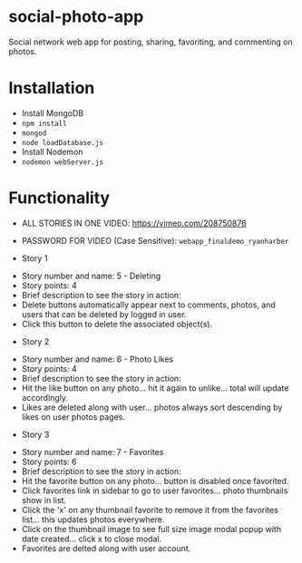 # social-photo-app
Social network web app for posting, sharing, favoriting, and commenting on photos.

# Installation
- Install MongoDB
- `npm install`
- `mongod`
- `node loadDatabase.js`
- Install Nodemon
- `nodemon webServer.js`

# Functionality

- ALL STORIES IN ONE VIDEO: https://vimeo.com/208750876
- PASSWORD FOR VIDEO (Case Sensitive): `webapp_finaldemo_ryanharber`

- Story 1
* Story number and name:  5 - Deleting
* Story points:  4
* Brief description to see the story in action:
* Delete buttons automatically appear next to comments, photos, and users that can be deleted by logged in user.
* Click this button to delete the associated object(s).

- Story 2
* Story number and name:  6 - Photo Likes
* Story points:  4
* Brief description to see the story in action:
* Hit the like button on any photo... hit it again to unlike... total will update accordingly.
* Likes are deleted along with user... photos always sort descending by likes on user photos pages.

- Story 3
* Story number and name:  7 - Favorites
* Story points:  6
* Brief description to see the story in action:
* Hit the favorite button on any photo... button is disabled once favorited.
* Click favorites link in sidebar to go to user favorites... photo thumbnails show in list.
* Click the 'x' on any thumbnail favorite to remove it from the favorites list... this updates photos everywhere.
* Click on the thumbnail image to see full size image modal popup with date created... click x to close modal.
* Favorites are delted along with user account.
